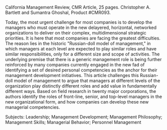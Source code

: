 <div id="wikitext">

<div style="display: none;">

Summary:an article on management development from California Management
Review Parent:Consulting(.<span
class="wikiword">[HomePage](http://wiki.tamouse.org?n=Consulting.HomePage?action=print)</span>)
<span
class="wikiword">[IncludeMe](http://wiki.tamouse.org?n=Consulting.IncludeMe?action=edit)[?](http://wiki.tamouse.org?n=Consulting.IncludeMe?action=edit)</span>:[Consulting](http://wiki.tamouse.org?n=Consulting.HomePage?action=print)
Categories:[Links](http://wiki.tamouse.org?n=Category.Links) Tags:
management development

</div>

California Management Review, CMR Article, 25 pages. Christopher A.
Bartlett and Sumantra Ghoshal, Product \#CMR093.

Today, the most urgent challenge for most companies is to develop the
managers who must operate in the new delayered, horizontal, networked
organizations to deliver on their complex, multidimensional strategic
priorities. It is here that most companies are facing the greatest
difficulties. The reason lies in the historic "Russian-doll model of
management," in which managers at each level are expected to play
similar roles and have similar responsibilities, only for a different
size and scope of activities. The underlying premise that there is a
generic management role is being further reinforced by many companies
currently engaged in the new fad of identifying a set of desired
personal competencies as the anchor for their management development
initiatives. This article challenges this Russian-doll model of
management to argue that managers at different levels of the
organization play distinctly different roles and add value in
fundamentally different ways. Based on field research in twenty major
corporations, the authors identify the roles of front-line, senior, and
top-level managers in the new organizational form, and how companies can
develop these new managerial competencies.

Subjects: Leadership; Management Development; Management Philosophy;
Management Skills; Managerial Behavior; Personnel Management

</div>
